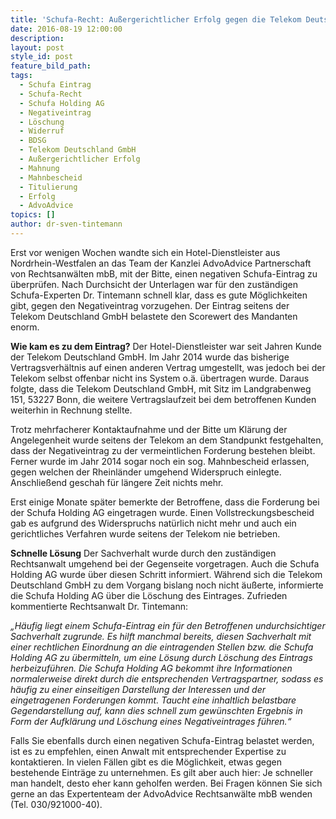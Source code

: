 ```yaml
---
title: 'Schufa-Recht: Außergerichtlicher Erfolg gegen die Telekom Deutschland GmbH'
date: 2016-08-19 12:00:00
description:
layout: post
style_id: post
feature_bild_path:
tags:
  - Schufa Eintrag
  - Schufa-Recht
  - Schufa Holding AG
  - Negativeintrag
  - Löschung
  - Widerruf
  - BDSG
  - Telekom Deutschland GmbH
  - Außergerichtlicher Erfolg
  - Mahnung
  - Mahnbescheid
  - Titulierung
  - Erfolg
  - AdvoAdvice
topics: []
author: dr-sven-tintemann
---
```



Erst vor wenigen Wochen wandte sich ein Hotel-Dienstleister aus Nordrhein-Westfalen an das Team der Kanzlei AdvoAdvice Partnerschaft von Rechtsanwälten mbB, mit der Bitte, einen negativen Schufa-Eintrag zu überprüfen. Nach Durchsicht der Unterlagen war für den zuständigen Schufa-Experten Dr. Tintemann schnell klar, dass es gute Möglichkeiten gibt, gegen den Negativeintrag vorzugehen. Der Eintrag seitens der Telekom Deutschland GmbH belastete den Scorewert des Mandanten enorm.

**Wie kam es zu dem Eintrag?**   Der Hotel-Dienstleister war seit Jahren Kunde der Telekom Deutschland GmbH. Im Jahr 2014 wurde das bisherige Vertragsverhältnis auf einen anderen Vertrag umgestellt, was jedoch bei der Telekom selbst offenbar nicht ins System o.ä. übertragen wurde. Daraus folgte, dass die Telekom Deutschland GmbH, mit Sitz im Landgrabenweg 151, 53227 Bonn, die weitere Vertragslaufzeit bei dem betroffenen Kunden weiterhin in Rechnung stellte.

Trotz mehrfacherer Kontaktaufnahme und der Bitte um Klärung der Angelegenheit wurde seitens der Telekom an dem Standpunkt festgehalten, dass der Negativeintrag zu der vermeintlichen Forderung bestehen bleibt. Ferner wurde im Jahr 2014 sogar noch ein sog. Mahnbescheid erlassen, gegen welchen der Rheinländer umgehend Widerspruch einlegte. Anschließend geschah für längere Zeit nichts mehr.

Erst einige Monate später bemerkte der Betroffene, dass die Forderung bei der Schufa Holding AG eingetragen wurde. Einen Vollstreckungsbescheid gab es aufgrund des Widerspruchs natürlich nicht mehr und auch ein gerichtliches Verfahren wurde seitens der Telekom nie betrieben.

**Schnelle Lösung**   Der Sachverhalt wurde durch den zuständigen Rechtsanwalt umgehend bei der Gegenseite vorgetragen. Auch die Schufa Holding AG wurde über diesen Schritt informiert. Während sich die Telekom Deutschland GmbH zu dem Vorgang bislang noch nicht äußerte, informierte die Schufa Holding AG über die Löschung des Eintrages. Zufrieden kommentierte Rechtsanwalt Dr. Tintemann:

*„Häufig liegt einem Schufa-Eintrag ein für den Betroffenen undurchsichtiger Sachverhalt zugrunde. Es hilft manchmal bereits, diesen Sachverhalt mit einer rechtlichen Einordnung an die eintragenden Stellen bzw. die Schufa Holding AG zu übermitteln, um eine Lösung durch Löschung des Eintrags herbeizuführen. Die Schufa Holding AG bekommt ihre Informationen normalerweise direkt durch die entsprechenden Vertragspartner, sodass es häufig zu einer einseitigen Darstellung der Interessen und der eingetragenen Forderungen kommt. Taucht eine inhaltlich belastbare Gegendarstellung auf, kann dies schnell zum gewünschten Ergebnis in Form der Aufklärung und Löschung eines Negativeintrages führen.“*

Falls Sie ebenfalls durch einen negativen Schufa-Eintrag belastet werden, ist es zu empfehlen, einen Anwalt mit entsprechender Expertise zu kontaktieren. In vielen Fällen gibt es die Möglichkeit, etwas gegen bestehende Einträge zu unternehmen. Es gilt aber auch hier: Je schneller man handelt, desto eher kann geholfen werden. Bei Fragen können Sie sich gerne an das Expertenteam der AdvoAdvice Rechtsanwälte mbB wenden (Tel. 030/921000-40).
